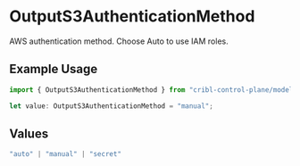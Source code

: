 # OutputS3AuthenticationMethod

AWS authentication method. Choose Auto to use IAM roles.

## Example Usage

```typescript
import { OutputS3AuthenticationMethod } from "cribl-control-plane/models";

let value: OutputS3AuthenticationMethod = "manual";
```

## Values

```typescript
"auto" | "manual" | "secret"
```
